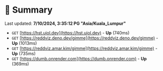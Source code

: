# 📖 Summary
Last updated: **7/10/2024, 3:35:12 PG "Asia/Kuala_Lumpur"**

- `GET` [https://hst.ujol.dev](https://hst.ujol.dev) - **Up** (740ms)
- `GET` [https://reddviz.deno.dev/gimme](https://reddviz.deno.dev/gimme) - **Up** (1013ms)
- `GET` [https://reddviz.amar.kim/gimme](https://reddviz.amar.kim/gimme) - **Up** (735ms)
- `GET` [https://dumb.onrender.com](https://dumb.onrender.com) - **Up** (369ms)

